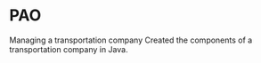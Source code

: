 # PAO
Managing a transportation company Created the components of a
transportation company in Java.
